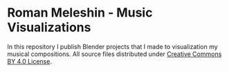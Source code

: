 # Roman Meleshin - Music Visualizations
In this repository I publish Blender projects that I made to  visualization my musical compositions.
All source files distributed under [Creative Commons BY 4.0 License](http://creativecommons.org/licenses/by/4.0/).
